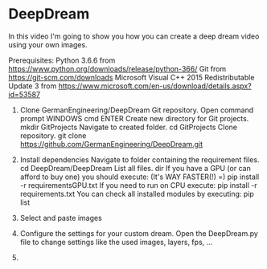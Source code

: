 # DeepDream
In this video I'm going to show you how you can create a deep dream video using your own images.

Prerequisites:
	Python 3.6.6 from https://www.python.org/downloads/release/python-366/
	Git from https://git-scm.com/downloads
	Microsoft Visual C++ 2015 Redistributable Update 3 from https://www.microsoft.com/en-us/download/details.aspx?id=53587
	
1) Clone GermanEngineering/DeepDream Git repository.
	Open command prompt
		WINDOWS cmd ENTER
	Create new directory for Git projects.
		mkdir GitProjects
	Navigate to created folder.
		cd GitProjects
	Clone repository.
		git clone https://github.com/GermanEngineering/DeepDream.git

2) Install dependencies
	Navigate to folder containing the requirement files.
		cd DeepDream/DeepDream
	List all files.
		dir
	If you have a GPU (or can afford to buy one) you should execute:
	(It's WAY FASTER(!) =)
		pip install -r requirementsGPU.txt
	If you need to run on CPU execute:
		pip install -r requirements.txt
	You can check all installed modules by executing:
		pip list

3) Select and paste images
		
		
3) Configure the settings for your custom dream.
	Open the DeepDream.py file to change settings like the used images, layers, fps, ...
	
4)




